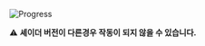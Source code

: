 ![Progress](https://img.shields.io/badge/작업률-100%25-brightgreen?style=flat-square)

⚠️ **셰이더 버전이 다른경우 작동이 되지 않을 수 있습니다.**
